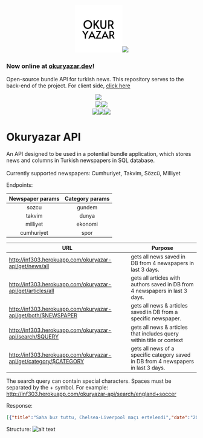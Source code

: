 <div align="center">
<img src="https://raw.githubusercontent.com/yigitopan/okuryazar-client/main/src/assets/okuryazar-logo.svg" width="125"  /><img src="https://i.hizliresim.com/rbtotp9.png" width="125"  />
</div>

### Now online at [okuryazar.dev](https://www.okuryazar.dev)!
Open-source bundle API for turkish news. This repository serves to the back-end of the project. For client side, [click here](https://github.com/yigitopan/okuryazar-client)

<div align="center">
  <div align="center">
    <div align="center">
      <img src="https://upload.wikimedia.org/wikipedia/commons/thumb/4/4c/Typescript_logo_2020.svg/800px-Typescript_logo_2020.svg.png" width="80" />
      &nbsp;
      &nbsp;
    </div>
    <img src="https://i.hizliresim.com/xy973c2.png" width="120"  /><img src="https://i.hizliresim.com/szaiypi.png" width="110"  />
  </div>
  <img src="https://upload.wikimedia.org/wikipedia/commons/thumb/9/95/Vue.js_Logo_2.svg/2367px-Vue.js_Logo_2.svg.png" width="100"  /><img src="https://upload.wikimedia.org/wikipedia/commons/thumb/d/d5/Tailwind_CSS_Logo.svg/2048px-Tailwind_CSS_Logo.svg.png" width="100"  /><img src="https://upload.wikimedia.org/wikipedia/commons/thumb/2/29/Postgresql_elephant.svg/1985px-Postgresql_elephant.svg.png" width="100"  />
</div>
  

# Okuryazar API <br>
An API designed to be used in a potential bundle application, which stores news and columns in Turkish newspapers in SQL database. <br><br>
Currently supported newspapers: Cumhuriyet, Takvim, Sözcü, Milliyet

Endpoints:

| Newspaper params  | Category params |
|:-----------------:|:---------------:|
| sozcu             | gundem          |
| takvim            | dunya           |
| milliyet          | ekonomi         |
| cumhuriyet        | spor            |

| URL                                                              | Purpose                                                                            |
| -----------------------------------------------------------------|------------------------------------------------------------------------------------|
| http://inf303.herokuapp.com/okuryazar-api/get/news/all           | gets all news saved in DB from 4 newspapers in last 3 days.                        |
| http://inf303.herokuapp.com/okuryazar-api/get/articles/all       | gets all articles with authors saved in DB from 4 newspapers in last 3 days.       |
| http://inf303.herokuapp.com/okuryazar-api/get/both/$NEWSPAPER    | gets all news & articles saved in DB from a specific newspaper.                    |
| http://inf303.herokuapp.com/okuryazar-api/search/$QUERY          | gets all news & articles that includes query within title or context               |
| http://inf303.herokuapp.com/okuryazar-api/get/category/$CATEGORY | gets all news of a specific category saved in DB from 4 newspapers in last 3 days. |

The search query can contain special characters. Spaces must be separated by the + symbol. For example:
http://inf303.herokuapp.com/okuryazar-api/search/england+soccer



Response:
```json
[{"title":"Saha buz tuttu, Chelsea-Liverpool maçı ertelendi","date":"2023-01-22T00:00:00.000Z","img_url":"https://i.sozcucdn.com/wp-content/uploads/2023/01/22/2023-01-22t125733z_1662644420_up1ej1m0zzvfc_rtrmadp_3_soccer-england-che-liv-report.jpeg?w=776&h=436&mode=crop","context":"İngiltere Kadınlar Süper Lig’de Chelsea ile Liverpool arasındaki karşılaşma, sahanın donması nedeniyle ertelendi.Ligin 12. haftasında lider Chelsea’nin, başkent Londra’daki Kingsmeadow Stadı’nda Liverpool’u konuk ettiği karşılaşma, kötü hava koşullarının ardından sahanın buz tutması nedeniyle 6. dakikada yarıda kaldı.Fotoğraf: Reuters.İngiltere Futbol Federasyonu, oyuncu sağlığının ön planda tutulması nedeniyle hakemin maçı erteleme yönünde karar aldığını vurguladı.Karşılaşma, federasyonun duyuracağı ileri bir tarihte oynanacak. (AA)Fotoğraf: Reuters.Fotoğraf: Reuters.","spot":"Liverpool ve Chelsea kadın futbol takımları arasındaki maç, sahanın buz tutması nedeniyle ileri bir tarihe ertelendi.","author_name":null,"newspaper_id":1,"category_name":"Spor"}]
```


 
 Structure:
 ![alt text](https://i.hizliresim.com/b098ftl.png)
